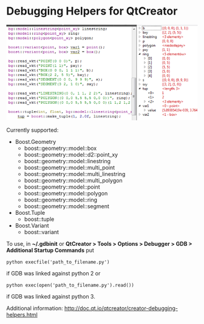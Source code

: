 # Debugging Helpers for QtCreator

![example](example.png)

Currently supported:

* Boost.Geometry
  * boost::geometry::model::box
  * boost::geometry::model::d2::point_xy
  * boost::geometry::model::linestring
  * boost::geometry::model::multi_point
  * boost::geometry::model::multi_linestring
  * boost::geometry::model::multi_polygon
  * boost::geometry::model::point
  * boost::geometry::model::polygon
  * boost::geometry::model::ring
  * boost::geometry::model::segment
* Boost.Tuple
  * boost::tuple
* Boost.Variant
  * boost::variant

To use, in **~/.gdbinit** or **QtCreator > Tools > Options > Debugger > GDB > Additional Startup Commands** put

    python execfile('path_to_filename.py')

if GDB was linked against python 2 or

    python exec(open('path_to_filename.py').read())

if GDB was linked against python 3.

Additional information: http://doc.qt.io/qtcreator/creator-debugging-helpers.html
